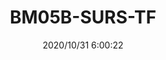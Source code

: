 ﻿---
layout: post 
title: BM05B-SURS-TF
tags: IDC
categories: housing-terminal
overview: 
series: IDC
part_number: 5-08000-000
thumb_img: static/202010/464-thumb-20201031140054.jpg
image: static/202010/464-20201031140054.jpg
date: 2020/10/31 6:00:22
---




